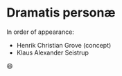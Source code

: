 # Dramatis personæ

In order of appearance:

* Henrik Christian Grove (concept)
* Klaus Alexander Seistrup

:smile:
